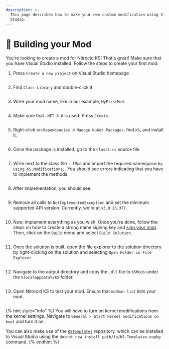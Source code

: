 ```yaml
---
description: >-
  This page describes how to make your own custom modification using Visual
  Studio.
---
```


# 🧪 Building your Mod

You're looking to create a mod for Nitrocid KS! That's great! Make sure that you have Visual Studio installed. Follow the steps to create your first mod.

1.  Press `Create a new project` on Visual Studio homepage

    <figure><img src="../../../.gitbook/assets/077-modbuild.png" alt=""><figcaption></figcaption></figure>
2.  Find `Class Library` and double-click it

    <figure><img src="../../../.gitbook/assets/078-modbuild.png" alt=""><figcaption></figcaption></figure>
3.  Write your mod name, like in our example, `MyFirstMod`.

    <figure><img src="../../../.gitbook/assets/079-modbuild.png" alt=""><figcaption></figcaption></figure>
4.  Make sure that `.NET 8.0` is used. Press `Create`.

    <figure><img src="../../../.gitbook/assets/080-modbuild.png" alt=""><figcaption></figcaption></figure>
5.  Right-click on `Dependencies` -> `Manage NuGet Packages`, find `KS`, and install it.

    <figure><img src="../../../.gitbook/assets/Beta3-071-Adv-Building-Mod-VS.png" alt=""><figcaption></figcaption></figure>
6.  Once the package is installed, go to the `Class1.cs` source file

    <figure><img src="../../../.gitbook/assets/Beta3-072-Adv-Building-Mod-VS.png" alt=""><figcaption></figcaption></figure>
7.  Write next to the class file `: IMod` and import the required namespace `by using KS.Modifications;`. You should see errors indicating that you have to implement the methods.

    <figure><img src="../../../.gitbook/assets/Beta3-073-Adv-Building-Mod-VS.png" alt=""><figcaption></figcaption></figure>
8.  After implementation, you should see:

    <figure><img src="../../../.gitbook/assets/Beta3-074-Adv-Building-Mod-VS.png" alt=""><figcaption></figcaption></figure>
9.  Remove all calls to `NotImplementedException` and set the minimum supported API version. Currently, we're at `v3.0.25.377`.

    <figure><img src="../../../.gitbook/assets/Beta3-075-Adv-Building-Mod-VS.png" alt=""><figcaption></figcaption></figure>
10. Now, implement everything as you wish. Once you're done, follow the steps on how to create a strong name signing key and [sign your mod](https://learn.microsoft.com/en-us/dotnet/standard/assembly/sign-strong-name). Then, click on the `Build` menu and select `Build Solution`.

    <div align="left">

    <figure><img src="../../../.gitbook/assets/Beta3-076-Adv-Building-Mod-VS.png" alt=""><figcaption></figcaption></figure>

    </div>
11. Once the solution is built, open the file explorer to the solution directory by right-clicking on the solution and selecting `Open Folder in File Explorer`.

    <div align="left">

    <figure><img src="../../../.gitbook/assets/Beta3-077-Adv-Building-Mod-VS.png" alt=""><figcaption></figcaption></figure>

    </div>
12. Navigate to the output directory and copy the `.dll` file to `KSMods` under the `%localappdata%/KS` folder.

    <figure><img src="../../../.gitbook/assets/Beta3-078-Adv-Building-Mod-VS.png" alt=""><figcaption></figcaption></figure>
13. Open Nitrocid KS to test your mod. Ensure that `modman list` lists your mod.

    <figure><img src="../../../.gitbook/assets/Beta3-079-Adv-Building-Mod-VS.png" alt=""><figcaption></figcaption></figure>

{% hint style="info" %}
You will have to turn on kernel modifications from the kernel settings. Navigate to `General > Start kernel modifications on boot` and turn it on.

You can also make use of the [`KSTemplates`](https://github.com/Aptivi/KSTemplates) repository, which can be installed to Visual Studio using the `dotnet new install path/to/KS.Templates.nupkg` command.
{% endhint %}

